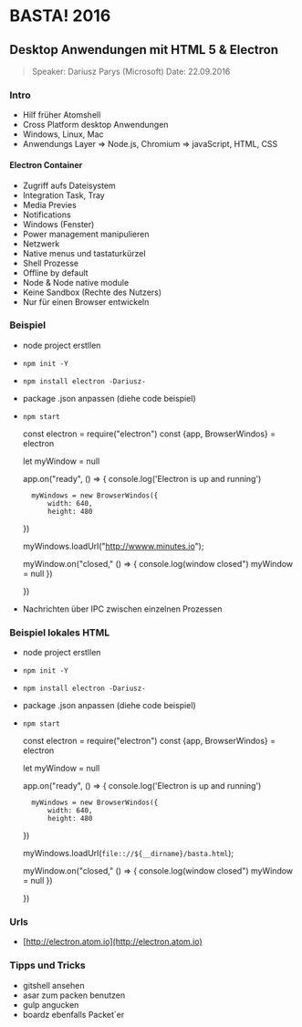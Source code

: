 # BASTA! 2016 #

## Desktop Anwendungen mit HTML 5 & Electron ##

> Speaker: Dariusz Parys  (Microsoft)
> Date: 22.09.2016

### Intro  ###

- Hilf früher Atomshell
- Cross Platform desktop Anwendungen
- Windows, Linux, Mac
- Anwendungs Layer => Node.js, Chromium => javaScript, HTML, CSS

#### Electron Container ####

- Zugriff aufs Dateisystem
- Integration Task, Tray
- Media Previes
- Notifications
- Windows (Fenster)
- Power management manipulieren
- Netzwerk
- Native menus und tastaturkürzel
- Shell Prozesse
- Offline by default
- Node & Node native module
- Keine Sandbox (Rechte des Nutzers)
- Nur für einen Browser entwickeln

### Beispiel ###

- node project erstllen
- `npm init -Y`
- `npm install electron -Dariusz-`
- package .json anpassen (diehe code beispiel)
- `npm start`


    const electron = require("electron")
    const {app, BrowserWindos} = electron

    let myWindow = null

    app.on("ready", () => {
        console.log('Electron is up and running')

        myWindows = new BrowserWindos({
            width: 640,
            height: 480
    })

    myWindows.loadUrl("http://wwww.minutes.io");


    myWindow.on("closed," () => {
        console.log(window closed")
        myWindow = null
    })

    })


- Nachrichten über IPC zwischen einzelnen Prozessen


### Beispiel lokales HTML ###

- node project erstllen
- `npm init -Y`
- `npm install electron -Dariusz-`
- package .json anpassen (diehe code beispiel)
- `npm start`


    const electron = require("electron")
    const {app, BrowserWindos} = electron

    let myWindow = null

    app.on("ready", () => {
        console.log('Electron is up and running')

        myWindows = new BrowserWindos({
            width: 640,
            height: 480
    })

    myWindows.loadUrl(`file:://${__dirname}/basta.html`);


    myWindow.on("closed," () => {
        console.log(window closed")
        myWindow = null
    })

    })





### Urls ###

- [http://electron.atom.io](http://electron.atom.io)


### Tipps und Tricks ###

- gitshell ansehen
- asar zum packen benutzen
- gulp angucken
- boardz ebenfalls Packet´er


